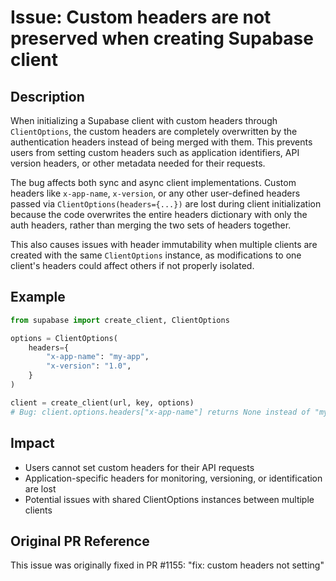 # Issue: Custom headers are not preserved when creating Supabase client

## Description
When initializing a Supabase client with custom headers through `ClientOptions`, the custom headers are completely overwritten by the authentication headers instead of being merged with them. This prevents users from setting custom headers such as application identifiers, API version headers, or other metadata needed for their requests.

The bug affects both sync and async client implementations. Custom headers like `x-app-name`, `x-version`, or any other user-defined headers passed via `ClientOptions(headers={...})` are lost during client initialization because the code overwrites the entire headers dictionary with only the auth headers, rather than merging the two sets of headers together.

This also causes issues with header immutability when multiple clients are created with the same `ClientOptions` instance, as modifications to one client's headers could affect others if not properly isolated.

## Example
```python
from supabase import create_client, ClientOptions

options = ClientOptions(
    headers={
        "x-app-name": "my-app",
        "x-version": "1.0",
    }
)

client = create_client(url, key, options)
# Bug: client.options.headers["x-app-name"] returns None instead of "my-app"
```

## Impact
- Users cannot set custom headers for their API requests
- Application-specific headers for monitoring, versioning, or identification are lost
- Potential issues with shared ClientOptions instances between multiple clients

## Original PR Reference
This issue was originally fixed in PR #1155: "fix: custom headers not setting"